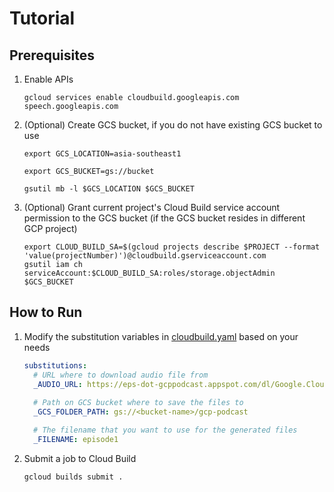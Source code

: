 # Tutorial

## Prerequisites
1.  Enable APIs
    ```shell script
    gcloud services enable cloudbuild.googleapis.com speech.googleapis.com
    ```
1.  (Optional) Create GCS bucket, if you do not have existing GCS bucket to use
    ```shell script
    export GCS_LOCATION=asia-southeast1
    ```
    ```shell script
    export GCS_BUCKET=gs://bucket
    ```
    ```shell script
    gsutil mb -l $GCS_LOCATION $GCS_BUCKET
    ```
1.  (Optional) Grant current project's Cloud Build service account permission to the GCS bucket 
    (if the GCS bucket resides in different GCP project)
    ```shell script
    export CLOUD_BUILD_SA=$(gcloud projects describe $PROJECT --format 'value(projectNumber)')@cloudbuild.gserviceaccount.com
    gsutil iam ch serviceAccount:$CLOUD_BUILD_SA:roles/storage.objectAdmin $GCS_BUCKET
    ```

## How to Run
1.  Modify the substitution variables in [cloudbuild.yaml](cloudbuild.yaml) based on your needs
    ```yaml
    substitutions:
      # URL where to download audio file from
      _AUDIO_URL: https://eps-dot-gcppodcast.appspot.com/dl/Google.Cloud.Platform.Podcast.Episode.1.mp3
      
      # Path on GCS bucket where to save the files to
      _GCS_FOLDER_PATH: gs://<bucket-name>/gcp-podcast
    
      # The filename that you want to use for the generated files
      _FILENAME: episode1
    ```
1.  Submit a job to Cloud Build
    ```shell script
    gcloud builds submit .
    ```
